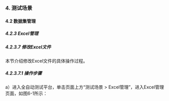 ### 4. 测试场景

#### 4.2 数据集管理

##### 4.2.3 Excel管理

##### 4.2.3.7 修改Excel文件

本节介绍修改Excel文件的具体操作过程。

##### 4.2.3.7.1 操作步骤

a）进入全自动测试平台，单击页面上方“测试场景 > Excel管理”，进入Excel管理页面，如图6-1所示：
